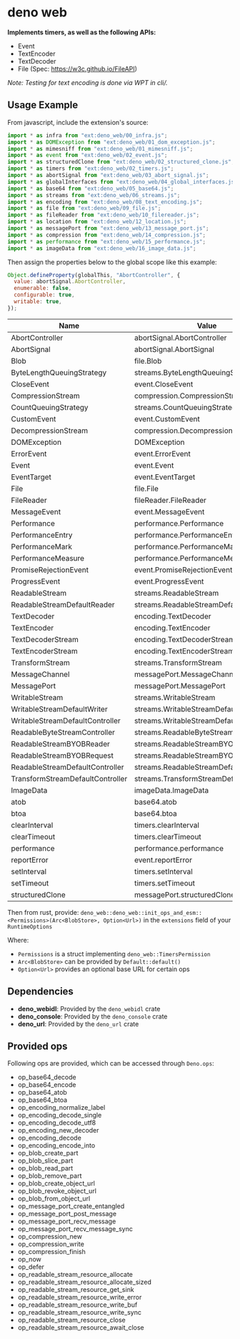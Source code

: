 # deno web

**Implements timers, as well as the following APIs:**

- Event
- TextEncoder
- TextDecoder
- File (Spec: https://w3c.github.io/FileAPI)

_Note: Testing for text encoding is done via WPT in cli/._

## Usage Example

From javascript, include the extension's source:

```javascript
import * as infra from "ext:deno_web/00_infra.js";
import * as DOMException from "ext:deno_web/01_dom_exception.js";
import * as mimesniff from "ext:deno_web/01_mimesniff.js";
import * as event from "ext:deno_web/02_event.js";
import * as structuredClone from "ext:deno_web/02_structured_clone.js";
import * as timers from "ext:deno_web/02_timers.js";
import * as abortSignal from "ext:deno_web/03_abort_signal.js";
import * as globalInterfaces from "ext:deno_web/04_global_interfaces.js";
import * as base64 from "ext:deno_web/05_base64.js";
import * as streams from "ext:deno_web/06_streams.js";
import * as encoding from "ext:deno_web/08_text_encoding.js";
import * as file from "ext:deno_web/09_file.js";
import * as fileReader from "ext:deno_web/10_filereader.js";
import * as location from "ext:deno_web/12_location.js";
import * as messagePort from "ext:deno_web/13_message_port.js";
import * as compression from "ext:deno_web/14_compression.js";
import * as performance from "ext:deno_web/15_performance.js";
import * as imageData from "ext:deno_web/16_image_data.js";
```

Then assign the properties below to the global scope like this example:

```javascript
Object.defineProperty(globalThis, "AbortController", {
  value: abortSignal.AbortController,
  enumerable: false,
  configurable: true,
  writable: true,
});
```

| Name                             | Value                                    | enumerable | configurable | writeable |
| -------------------------------- | ---------------------------------------- | ---------- | ------------ | --------- |
| AbortController                  | abortSignal.AbortController              | false      | true         | true      |
| AbortSignal                      | abortSignal.AbortSignal                  | false      | true         | true      |
| Blob                             | file.Blob                                | false      | true         | true      |
| ByteLengthQueuingStrategy        | streams.ByteLengthQueuingStrategy        |            |              |           |
| CloseEvent                       | event.CloseEvent                         | false      | true         | true      |
| CompressionStream                | compression.CompressionStream            | false      | true         | true      |
| CountQueuingStrategy             | streams.CountQueuingStrategy             |            |              |           |
| CustomEvent                      | event.CustomEvent                        | false      | true         | true      |
| DecompressionStream              | compression.DecompressionStream          | false      | true         | true      |
| DOMException                     | DOMException                             | false      | true         | true      |
| ErrorEvent                       | event.ErrorEvent                         | false      | true         | true      |
| Event                            | event.Event                              | false      | true         | true      |
| EventTarget                      | event.EventTarget                        | false      | true         | true      |
| File                             | file.File                                | false      | true         | true      |
| FileReader                       | fileReader.FileReader                    | false      | true         | true      |
| MessageEvent                     | event.MessageEvent                       | false      | true         | true      |
| Performance                      | performance.Performance                  | false      | true         | true      |
| PerformanceEntry                 | performance.PerformanceEntry             | false      | true         | true      |
| PerformanceMark                  | performance.PerformanceMark              | false      | true         | true      |
| PerformanceMeasure               | performance.PerformanceMeasure           | false      | true         | true      |
| PromiseRejectionEvent            | event.PromiseRejectionEvent              | false      | true         | true      |
| ProgressEvent                    | event.ProgressEvent                      | false      | true         | true      |
| ReadableStream                   | streams.ReadableStream                   | false      | true         | true      |
| ReadableStreamDefaultReader      | streams.ReadableStreamDefaultReader      |            |              |           |
| TextDecoder                      | encoding.TextDecoder                     | false      | true         | true      |
| TextEncoder                      | encoding.TextEncoder                     | false      | true         | true      |
| TextDecoderStream                | encoding.TextDecoderStream               | false      | true         | true      |
| TextEncoderStream                | encoding.TextEncoderStream               | false      | true         | true      |
| TransformStream                  | streams.TransformStream                  | false      | true         | true      |
| MessageChannel                   | messagePort.MessageChannel               | false      | true         | true      |
| MessagePort                      | messagePort.MessagePort                  | false      | true         | true      |
| WritableStream                   | streams.WritableStream                   | false      | true         | true      |
| WritableStreamDefaultWriter      | streams.WritableStreamDefaultWriter      |            |              |           |
| WritableStreamDefaultController  | streams.WritableStreamDefaultController  |            |              |           |
| ReadableByteStreamController     | streams.ReadableByteStreamController     |            |              |           |
| ReadableStreamBYOBReader         | streams.ReadableStreamBYOBReader         |            |              |           |
| ReadableStreamBYOBRequest        | streams.ReadableStreamBYOBRequest        |            |              |           |
| ReadableStreamDefaultController  | streams.ReadableStreamDefaultController  |            |              |           |
| TransformStreamDefaultController | streams.TransformStreamDefaultController |            |              |           |
| ImageData                        | imageData.ImageData                      | false      | true         | true      |
| atob                             | base64.atob                              | true       | true         | true      |
| btoa                             | base64.btoa                              | true       | true         | true      |
| clearInterval                    | timers.clearInterval                     | true       | true         | true      |
| clearTimeout                     | timers.clearTimeout                      | true       | true         | true      |
| performance                      | performance.performance                  | true       | true         | true      |
| reportError                      | event.reportError                        | true       | true         | true      |
| setInterval                      | timers.setInterval                       | true       | true         | true      |
| setTimeout                       | timers.setTimeout                        | true       | true         | true      |
| structuredClone                  | messagePort.structuredClone              | true       | true         | true      |

Then from rust, provide:
`deno_web::deno_web::init_ops_and_esm::<Permissions>(Arc<BlobStore>, Option<Url>)`
in the `extensions` field of your `RuntimeOptions`

Where:

- `Permissions` is a struct implementing `deno_web::TimersPermission`
- `Arc<BlobStore>` can be provided by `Default::default()`
- `Option<Url>` provides an optional base URL for certain ops

## Dependencies

- **deno_webidl**: Provided by the `deno_webidl` crate
- **deno_console**: Provided by the `deno_console` crate
- **deno_url**: Provided by the `deno_url` crate

## Provided ops

Following ops are provided, which can be accessed through `Deno.ops`:

- op_base64_decode
- op_base64_encode
- op_base64_atob
- op_base64_btoa
- op_encoding_normalize_label
- op_encoding_decode_single
- op_encoding_decode_utf8
- op_encoding_new_decoder
- op_encoding_decode
- op_encoding_encode_into
- op_blob_create_part
- op_blob_slice_part
- op_blob_read_part
- op_blob_remove_part
- op_blob_create_object_url
- op_blob_revoke_object_url
- op_blob_from_object_url
- op_message_port_create_entangled
- op_message_port_post_message
- op_message_port_recv_message
- op_message_port_recv_message_sync
- op_compression_new
- op_compression_write
- op_compression_finish
- op_now
- op_defer
- op_readable_stream_resource_allocate
- op_readable_stream_resource_allocate_sized
- op_readable_stream_resource_get_sink
- op_readable_stream_resource_write_error
- op_readable_stream_resource_write_buf
- op_readable_stream_resource_write_sync
- op_readable_stream_resource_close
- op_readable_stream_resource_await_close
